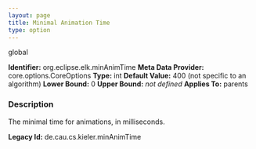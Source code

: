 ```yaml
---
layout: page
title: Minimal Animation Time
type: option
---
```

global

**Identifier:** org.eclipse.elk.minAnimTime
**Meta Data Provider:** core.options.CoreOptions
**Type:** int
**Default Value:**  400  (not specific to an algorithm)
**Lower Bound:**  0
**Upper Bound:** *not defined*
**Applies To:** parents

### Description
The minimal time for animations, in milliseconds.

**Legacy Id:** de.cau.cs.kieler.minAnimTime


